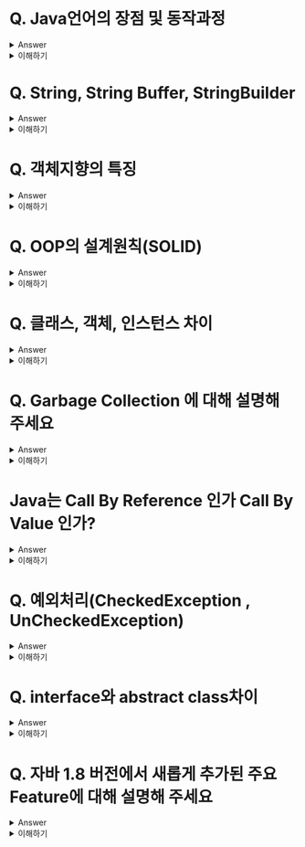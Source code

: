 # Q. Java언어의 장점 및 동작과정
<details>
	<summary>Answer</summary>

### 장점

* JVM위에서 실행되기 때문에 OS에 독립적이다.
* GC(Garbage Collector)가 존재하기 때문에, 메모리 관리를 직접하지 않아도 된다.

### 동작과정

1. Java Application은 클래스 로더에 의해 JVM 내의 Runtime Data Area에 적재된다.
2. 이 후, Excution Engine에 의해 명령어 단위로 실행된다.

![helloworld-1230-1](https://user-images.githubusercontent.com/26343023/154325128-254b9636-2ef5-47d2-ae94-3500d125f76b.png)

</details>

<details>
	<summary>이해하기</summary>

## Reference
* [NAVER D2](https://d2.naver.com/helloworld/1230)
* [JAVA JVM 동작원리 및 기본개념](https://steady-snail.tistory.com/67)
* [#자바가상머신, JVM(Java Virtual Machine)이란 무엇인가?](https://asfirstalways.tistory.com/158)  
* [How JVM Works - JVM Architecture? - GeeksforGeeks](https://www.geeksforgeeks.org/jvm-works-jvm-architecture/)
* [class loader image 출처](https://m.blog.daum.net/sincere520/50)


## 내용

* 자바 바이트코드는 `JRE위에서 동작` 한다.
* JVM은 JRE의 요소 중 하나로써 자바 어플리케이션을 `클래스 로더`를 통해 읽어 들여 자바 API와 함께 실행하는 역할을 수행.
![jre](https://user-images.githubusercontent.com/26343023/154325177-a391975f-de96-4799-8443-b7752075d81b.png)

### 1. 클래스 로더

* 클래스 로더는 컴파일 타임이 아니라, 런타임 중 클래스를 처음 참조할 때 해당 클래스를 로드 & 링크한다.
	* 클래스 로더는 로딩 -> 링킹 -> 초기화의 과정을 거친다.
		* 링킹은 올바른 코드인지 확인해서(검증), 필요한 메모리를 할당하고(준비), 상수 풀의 모든 심볼릭 레퍼런스를 다이렉트 레퍼런스로 변경한다. (분석)
		* 마지막으로 클래스 변수의 값을 초기화 한다.
			* 즉, static initializer를 수행 및 필드의 값을 초기화 한다.

![image](https://user-images.githubusercontent.com/26343023/154325867-3ec6616d-379d-4f52-a54a-fc19ef7fe6c5.png)
  
### 2. 런타임 데이터 영역
* Runtime Data Area는 운영체제가 JVM에게 할당받는 메모리 영역
	* 메모리 공간을 6개의 영역으로 나누어서 사용한다.

![helloworld-1230-4](https://user-images.githubusercontent.com/26343023/154325214-ef89e5bd-95a1-43dd-a556-898d73547494.png)
  
#### PC Register

* 현재 수행 중인 JVM 명령의 주소를 가지고 있다.

#### JVM Stack
* 스택 프레임(Stack Frame)구조체를 저장하게 된다.
* 메서드가 수행별로 스택프레임이 생성되고, 메서드 종료시 반환된다.
* 각 스택 프레임에는 지역 변수,  파라미터 값, 메서드가 속한 클래스의 런타임 상수 풀에 대한 레퍼런스 값 등을 쌓게된다.
* 컴파일 타임에 결정되기 때문에, 스택 프레임의 크기도 메서드에 따라 크기가 고정된다.

#### Native Method Stack
* 이 메모리 공간은 자바 이외의 코드를 위한 공간이다.
* JNI(Java Native Interface)를 통해 호출하는 C/C++ 등의 코드를 수행하기 위한 스택.

> 위 3개의 메모리 영역은, 쓰레드 단위로 생성이 된다.
> 즉 쓰레드 별로 독립적인 메모리 공간을 가지고 프로그램이 처리된다.
> 
> 반면에, 아직 설명하지 않은 Heap과 Method Area는 모든 쓰레드에서 공유할 수 있다.
> 따라서 멀티쓰레드 환경에서 동시성에 대한 문제가 발생할 수 있다.

#### Heap
* 인스턴스나 객체를 저장하는 공간이다.
* 쉽게 new 연산자로 생성 된 인스턴스는 동적으로 Heap메모리에 할당된다.
* Heap 영역은, GC의 대상이되는 공간으로써, JVM 성능에 가장 많은 영향을 끼치게되는 공간이다.

#### Method Area
* 메서드 영역은 모든 스레드가 공유하는 영역으로 JVM이 시작될 때 생성된다.
* JVM이 읽어 들인 모든 바이트코드를 보관한다.

#### Runtime Constant Pool
* 메서드 영역에 포함 된 공간이다. 
* JVM동작에 가장 핵심적인 역할을 수행하는 곳이다.
* 각 클래스와 인터페이스의 상수뿐 아니라, 메서드와 필드에 대한 모든 레퍼런스까지 담고 있는 테이블이다.
* 어떤 메서드나 필드를 참조할 때 JVM은 Runtime Constant Pool을 통해 실제 메모리상 주소를 찾아서 참조한다.

### 3. 실행 엔진(Execution Engine)
클래스 로더를 통해 JVM의 런타임 데이터 영역에 배치된 바이트코드는 실행 엔진에 의해 실행된다.

* 실행 엔진은 바이트코드를 명령어 단위로 읽어서 실행한다.
	* CPU가 기계 명령어를 하나씩 실행하는 것과 비슷한다.
* 실행 엔진은 바이트코드를 기계가 수행할 수 있는 코드로 명령어 단위로 해석하면서 실행하게 된다.
	* 이를 인터프리터 방식이라 한다.
* 인터 프리터 방식은 [해석 -> 실행]의 과정을 거치기 때문에, 전체적인 실행시간이 느리다는 단점을 가지고 있다.
* 이러한 단점을 보완하고자, JVM은 내부적으로 해당 메서드가 얼마나 자주 수행되는지 체크하고, 일정 수준을 넘어가면 전체를 컴파일하여 네이티브 코드로 변경해서, 변경된 코드를 캐시를 통해 빠르게 수행할 수 있도록 한다.
	* 이러한 실행방식은 JIT(Just-In-Time)컴파일러를 사용한다.
 
</details>


# Q. String, String Buffer, StringBuilder
<details>
	<summary>Answer</summary>

String은 불변 객체이며, String Buffer는 멀티 스레드 환경에서 thread-safe하게 사용할 수 있는 특징을 가지며, String Builder는 단일 스레드 환경에서 가장 좋은 성능으로 처리될 수 있다는 특징을 가지고 있습니다.

</details>

<details>
	<summary>이해하기</summary>

## Reference

  
## 내용

### 불변 객체
* 불변객체란, 생성 후 상태를 바꿀 수 없는 객체를 의미.

#### 장점
* 객체를 Thread-Safe하게 사용할 수 있다.

#### 단점
* 메모리 공간을 많이 사용하게 된다. 문자열의 변경은, 새로운 문자열의 할당을 의미한다.


### Thread-Safe
* 멀티 스레드 환경에서, 동시에 하나의 자원을 다룰 때 순서를 제어하여 데이터의 무결성을 보장할 수 있도록 해주는 것.
* 세마포어나 뮤텍스와 같은 도구를 사용하여 공유자원에 대한 접근을 동기화 한다.
* 따라서, 추가적인 연산이 수행된다.


</details>

# Q. 객체지향의 특징
<details>
	<summary>Answer</summary>

* 추상화
	* 인터페이스와 구현을 분리하여, 필수 속성만으로 객체를 묘사한다.

* 캡슐화
	* 캡슐화란 속성과 함수를 하나로 묶는 것.
	* 객체의 세부 내용이 외부에 드러나지 않아, 변경에 대한 파급효과가 적다.
	* 캡슐화를 통해 재사용성을 높일 수 있다.
	* 인터페이스가 단순해지고, 객체 간 결합도가 낮아진다.

* 다형성
	* 같은 요청에 대해 다양한 방법으로 응답할 수 있다는 것을 의미한다.
	* 오버로딩을 통해 같은 이름의 함수지만 다른 인자값을 받아 처리할 수 있다.
	* 오버라이딩을 통해 새롭게 정의된 기능이 수행되도록 할 수 있다.

* 상속
	* 상속을 통해 기존 클래스를 수정하지 않고, 확장하여 사용할 수 있다.
	* 클래스의 재사용성을 높여준다. 
 
* 정보 은닉
	* private
	* 다른 객체에 자신의 정보를 숨기고, 객체 자체에서만 사용할 수 있도록한다.
	* 정보은닉을 통해 불필요한 접근을 차단하여, Side Effect를 최소화 할 수 있다.
	* 유지보수와 소프트웨어 확장 시 오류를 최소화할 수 있다.

* 캡슐화 vs 은닉화 차이
	* 캡슐화는 속성과 함수를 묶는 것, 캡슐화를 통해 추상화 및 재사용에 대한 단위가 된다.
	* 정보은닉은 캡슐화를 통해 실현된다.
	* 은닉화는 캡슐의 내부와 외부를 구별짓는 장치가 된다.


</details>

<details>
	<summary>이해하기</summary>

## Reference
* [객체지향 프로그래밍(OOP)의 특징(4)과 설계 원칙(5) — 팽이돌리기](https://gre-eny.tistory.com/269)
* [캡슐화와 정보은닉](https://frontierdev.tistory.com/93)

  
## 내용

### 객체지향 이란 ?
* 컴퓨터 프로그램을 명령어의 목록으로 보는것이 아니라, 여러 개의 독립된 단위들의 모임으로 파악하고자 하는 것. 
* 각각의 객체는 메시징을 통해 커뮤니케이션할 수 있다.


</details>

# Q. OOP의 설계원칙(SOLID)

<details>
	<summary>Answer</summary>

### SRP: 단일 책임 원칙(single responsibility principle)
* 하나의 클래스는 하나의 책임만 가지도록 한다.
* 책임이라는 것은 모호한 개념이다. 중요한 기준은 변경이다.
* 변경이 있을 때 파급 효과가 적다면 단일 책임 원칙을 잘 따른 것.


### OCP: 개방-폐쇄 원칙 (Open/closed principle) 
* 가장 중요
* 확장에는 열려있지만, 변경에는 닫혀있어야 한다.
* 다형성을 활용해 지킬 수 있다.
* 즉, interface를 통해 무한한 확장을 할 수 있지만, 기존 코드는 변경하지 않도록 할 수 있다.

### LSP: 리스코프 치환 원칙 (Liskov substitution principle) 
* 프로그램의 객체는 정확성을 깨뜨리지 않으면서 하위 타입의 인스턴스로 바꿀수 있어야 한다.
* interface를 구현한 클래스에서는, 반드시 모든 메서드를 오버라이딩 해야한다. 이를 통해 신뢰성을 높일 수 있다.
* 또한, 만약 go라는 메서드에서 후진을 하도록 구현하면 안된다. 즉, 올바르게 구현해야 한다. 
	* go메서드에서 후진(back)의 기능을 구현했다면 LSP 위반이다.
	* 느리더라도 앞으로 가야한다.

### ISP: 인터페이스 분리 원칙 (Interface segregation principle) 
* 범용 인터페이스하나보다, 명확한 여러개의 인터페이스를 사용하도록 분리하는 것이 좋다.
* 인터페이스가 명확해지며, 대체 가능성이 높아진다.


### DIP: 의존관계 역전 원칙 (Dependency inversion principle)
* 추상화에 의존해야지, 구체화에 의존하면 안된다.
* 의존이란, 코드를 알고있다는 것. 클라이언트 코드가 interface만 바라보도록 한다.
* 역할에 의존해야지, 구현에 의존해서는 안된다 !

</details>

<details>
	<summary>이해하기</summary>

## Reference
* [스프링 핵심 원리 - 기본편 - 인프런 | 강의](https://www.inflearn.com/course/%EC%8A%A4%ED%94%84%EB%A7%81-%ED%95%B5%EC%8B%AC-%EC%9B%90%EB%A6%AC-%EA%B8%B0%EB%B3%B8%ED%8E%B8)
  
## 내용

* 저 정도로는 답변해야 하지 않을까 ?

</details>

# Q. 클래스, 객체, 인스턴스 차이

<details>
	<summary>Answer</summary>

* 클래스는 붕어빵 틀, 객체는 붕어빵, 인스턴스는 틀로 찍어낸 각각의 붕어빵.
* 클래스는 설계도, 틀을 의미한다.
* 객체는 소프트웨어 세계에 구현할 대상. `클래스의 인스턴스` 라고도 부른다.
	* 객체는 모든 인스턴스를 대표하는 포괄적 의미를 가진다.
* 인스턴스는 `실제 구현된 구체적 실체`이다.

</details>

<details>
	<summary>이해하기</summary>

## Reference
* [자바, Java 클래스(class), 객체(object), 인스턴스(instance) 차이](https://computer-science-student.tistory.com/319)
  

</details>

# Q. Garbage Collection 에 대해 설명해 주세요
<details>
	<summary>Answer</summary>

* Java에서 Garbage Collectior이란 동적 메모리 관리를 처리 해주는 하나의 쓰레드를 의미합니다.
* 따라서, GC이 동작할 때는 stop-the-world가 발생하고, 이는 나머지 작업들이 멈추게 되는 현상을 의미합니다.
* Garbage Collection은 지속적인 튜닝과 모니터링을 통해 해당 서비스에 가장 적합한 값을 찾는다면, 어플리케이션의 성능을 높일 수 있습니다.

</details>

<details>
	<summary>이해하기</summary>

## Reference
* [NAVER D2](https://d2.naver.com/helloworld/1329)
* [tech-refrigerator/Garbage Collection.md at master · GimunLee/tech-refrigerator · GitHub](https://github.com/GimunLee/tech-refrigerator/blob/master/Language/JAVA/Garbage%20Collection.md#garbage-collection)
  
## 내용

### Garbage Collection 의 처리 대상
	1. 객체가 Null일 때
	2. 블록이 종료었을 때, 블록안에서 생성된 객체
	3. 부모 객체가 Null일 때, 포함관계의 자식 객체

### Garbage Collection의 메모리 해제 과정

> Marking -> Normal Deletion -> Compacting의 과정을 거친다.

#### Marking
* 모든 오브젝트를 스캔해서, GC메모리가 사용되는지 확인한다.

#### Normal Deletion
* 참조되지 않는 객체를 제거하고, 메모리를 반환
* 반환되어 비어진 블록의 위치는 Allocator가 저장해 두었다가, 새로운 오브젝트가 선언되면 할당한다.

#### Compacting
* 성능 향상을 위해, 참조되지 않는 객체를 제거한 후, 남은 객체를 압축하여 메모리 공간을 확보한다.

### Generation Garbage Collection

> Mark & Compact 방식은 비효율 적이다.
> 프로그램은 대체로 처음에 많은 공간을 사용하고, 시간이 지날수록 적은 객체만 사용한다.

<img width="350" alt="java-gc-004" src="https://user-images.githubusercontent.com/26343023/154737452-2489a911-cff4-4ee4-97cd-117c92530fdb.png">

* 이러한 현상을 멋지게 `Weak Generational Hypothesis` 라고 한다.
* `Weak Generational Hypothesis` 는 새롭게 만든 객체는 금방 사용하지 않는 상태가되고, 오래살아남은 객체는 신규객체를 참조하는 경우가 매우 드물다는 가설이다.
* 이 가설에 기반해 자바는 Young영역과 Old영역으로 메모리를 분할하고, 신규 생성 객체는 Young, 오래 살아남은 객체는 Old에 구분하여 보관한다.
* Young영역에서의 GC발생을 MinorGC
* Old 영역에서의 GC 발생을 Major GC(혹은 Full GC)라고 한다.


> 핵심은, 메모리 공간을 나누어서 Marking의 범위를 최소화 하는 것 같다…

<img width="350" alt="java-gc-006" src="https://user-images.githubusercontent.com/26343023/154737464-7b258467-b4f4-48d0-9b42-1b730a386ee5.png">
	
* Eden Space가 차기전에는 GC가 발생하지 않는다.
* Eden Space가 가득차면 GC가 발생하고, 살아남은 객체는 S0으로 이동. 비 참조 객체는 clear !
* 이런식으로 공간을 나누고, 살아남는 객체는 S0, S1에 관리한다.
* Survivor Space에 오래살아남는 객체는 MinorGC가 발생할 때마다 Aged(나이를 증가) 시키며 관리한다.
* 객체의 나이가 기준을 넘어서게 될 때, Old Generation으로 이동된다.
* 프로그램이 동작하면서, Young영역이 부족해 진다면, 결국 Marking의 범위는 OldGeneration까지 확장되어 당연히 Stop-the-world가 오래 발생하게 된다.


</details>

# Java는 Call By Reference 인가 Call By Value 인가?
<details>
	<summary>Answer</summary>

* Call By Value
* 값을 복사해서 던진다. 따라서 전달받은 값을 변경해도 원본은 변경되지 않는다.
* 참조 변수의 경우에는 주소값을 복사해서 던진다.
	* 따라서 외부에서 값을 변경할 수 있다.

</details>

<details>
	<summary>이해하기</summary>

## Reference
* [Java Java는 Call by reference가 없다](https://deveric.tistory.com/92) 

</details>

# Q. 예외처리(CheckedException , UnCheckedException)
<details>
	<summary>Answer</summary>

![2019-03-02-java-checked-unchecked-exceptions-1](https://user-images.githubusercontent.com/26343023/154745663-6e74bfeb-4b33-4571-8606-5866b9b6e14b.png)

	
* Checked Exception
	* RuntimeExcetipn을 상속하지 않는 클래스


* UnChecked Exception
	* Error와 RuntimeException을 상속한 예외 클래스를 의미

![2019-03-02-java-checked-unchecked-exceptions-2](https://user-images.githubusercontent.com/26343023/154745652-8168b724-1164-4311-9f1b-c39ae5ea65a8.png)

</details>

<details>
	<summary>이해하기</summary>

## Reference
[자바 예외 구분: Checked Exception, Unchecked Exception](https://madplay.github.io/post/java-checked-unchecked-exceptions)
  
## 내용

### Error
* 비정상적인 상황이 발생한 경우, 주로 JVM에서 발생 한다.
* Error는 애플리케이션 코드에서 잡으면 안된다. 
	* Error = 잘못된 사용 혹은 문제를 의미
* OutOfMemoryError, ThreadDeath, StackOverflowError등이 존재한다.

### Exception
* 정상적인 흐름을 벗어나는 경우, 개발자가 상황을 예측하고 핸들링할 수 있다.

</details>


# Q. interface와 abstract class차이
<details>
	<summary>Answer</summary>

* 이건 아직 명확히 이해가 안되었다. 정리 더 필요…

* 추상클래스는 IS -A “~이다”
	* 공통된 기능을 사용할 때 사용할 수 있다.
	* 추상 클래스는 클래스이다. 따라서 다중 상속이 불가능하다.
	* 추상클래스를 상속한 구현 클래스의 상속관계를 따라가면 모두 공통된 기능을 수행한다.
* 인터페이스는 HAS -A “_ 을 할 수 있는”
	* 확장의 의미를 가진다.
	* ~able
	* 인터페이스는 다중 구현이 가능하다.


</details>

<details>
	<summary>이해하기</summary>

## Reference
[JAVA 추상클래스 VS 인터페이스 왜 사용할까? 차이점, 예제로 확인 :: 마이자몽](https://myjamong.tistory.com/150)
  
## 내용

</details>

# Q. 자바 1.8 버전에서 새롭게 추가된 주요 Feature에 대해 설명해 주세요
<details>
	<summary>Answer</summary>

대표적으로 람다와 스트림, Optional, java.time패키지가 추가되었습니다.

스트림 API를 사용하여 데이터에 대한 접근을 공통으로 처리할 수 있고, 람다식을 사용해 함수형 프로그래밍이 가능해져 코드의 재사용성을 높이고, 가독성을 높일 수 있게 되었습니다.

또한 기존의 Calendar클래스의 단점을 보완한 java.time패키지를 통해 날짜 및 시간에 대한 처리를 더욱 손쉽게 사용할 수 있게되었습니다.
	
Optional은 NPE(NullPointerException)을 회피하기 위한 일종의 Wrapper클래스로써, 복잡한 조건문 없이 null값으로 인한 예외를 처리할 수 있습니다.


</details>

<details>
	<summary>이해하기</summary>

## Reference
* [코딩의 시작, TCP School](http://www.tcpschool.com/java/java_intro_java8)
* [Optional](http://www.tcpschool.com/java/java_stream_optional)
* [Optional 올바르게 사용하기](https://www.latera.kr/blog/2019-07-02-effective-optional/)
* [Optional 장단점](https://maivve.tistory.com/332)
  
## 내용

### 1. 람다 표현식(Lamda Expression)
* 익명 함수라고도 부르며, 메소드를 하나의 식으로 표현한 것을 의미.
* 함수형 프로그래밍이 가능하게 되었고, 그로인해코드의 가독성을 높일 수 있게  되었다는 것이 가장 큰 장점.

### 2. 스트림 API
* 데이터를 추상화 하여 다루어, 배열이나 컬렉션뿐 아니라 파일에 저장된 데이터 또한 같은 방법으로 다룰 수 있게 해주는 API (with 람다)
	* 스트림API 이전에 Java에서는 배열, 컬렉션을 이용해 데이터를 저장했다.
	* 배열, 컬렉션을 다룰 때문제점은 코드의 가독성이 떨어지고, 재사용이 거의 불가능하다는 것.
	* 또한 데이터베이스 쿼리와 같이 정형화된 처리 패턴을 가지지 못했기 때문에 데이터마다 다른 방법으로 접근해야 했다.
		* 이건 무슨말이지? 코드가 있으면 더 좋겠다.. 물어보자

### 3. java.time 패키지
* 기존의 날짜처리 클래스(Calendar)는 몇가지 문제점이 존재했다.
	* 불변객체가 아니라 수정될 수 있다.
	* 윤초와 같은 특별한 상황을 고려하지 않는다.
	* 월(month)가 0 ~ 11로 표현한다.
* 따라서 대부분 자바 개발자는 Calendar + Jod-Time이라는 라이브러리를 함께 사용했다.
* java.time패키지에서는 Jodi-Time 라이브러리를 발전시킨 새로운 날짜와 시간에 대한 API를 제공한다.
	
### 4. Optional
* `Optional<T>` 클래스는 T타입의 객체를 포장해주는 Wrapper Class
*  따라서 Optional 인스턴스는 모든 타입의 참조 변수를 저장할 수 있다.
* Optional 객체를 통해 NullPointerException을 간단히 회피할 수 있다.
* `주의` Optional은 데이터를 Wrapping 하거나 null check과정에서 비용이 발생한다.(자원을 사용해서 연산을 한다.)
	* 따라서 Optional을 무분별하게 사용하는 것은 성능저하의 원인이 될 수 있다.
	* 상단 링크 참조

</details>
